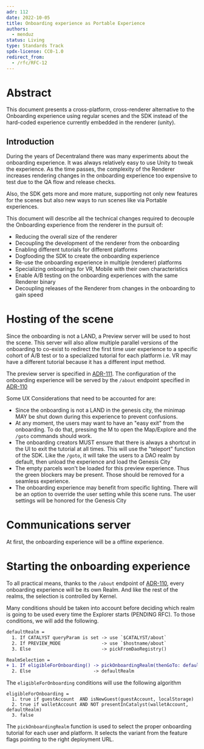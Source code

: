 ```yaml
---
adr: 112
date: 2022-10-05
title: Onboarding experience as Portable Experience
authors:
  - menduz
status: Living
type: Standards Track
spdx-license: CC0-1.0
redirect_from:
  - /rfc/RFC-12
---
```


# Abstract

This document presents a cross-platform, cross-renderer alternative to the Onboarding experience using regular scenes and the SDK instead of the hard-coded experience currently embedded in the renderer (unity).

## Introduction

During the years of Decentraland there was many experiments about the onboarding experience. It was always relatively easy to use Unity to tweak the experience. As the time passes, the complexity of the Renderer increases rendering changes in the onboarding experience too expensive to test due to the QA flow and release checks.

Also, the SDK gets more and more mature, supporting not only new features for the scenes but also new ways to run scenes like via Portable experiences.

This document will describe all the technical changes required to decouple the Onboarding experience from the renderer in the pursuit of:
- Reducing the overall size of the renderer
- Decoupling the development of the renderer from the onboarding
- Enabling different tutorials for different platforms
- Dogfooding the SDK to create the onboarding experience
- Re-use the onboarding experience in multiple (renderer) platforms
- Specializing onboarings for VR, Mobile with their own characteristics
- Enable A/B testing on the onboarding experiences with the same Renderer binary
- Decoupling releases of the Renderer from changes in the onboarding to gain speed

# Hosting of the scene

Since the onboarding is not a LAND, a Preview server will be used to host the scene. This server will also allow multiple parallel versions of the onboarding to co-exist to redirect the first time user experience to a specific cohort of A/B test or to a specialized tutorial for each platform i.e. VR may have a different tutorial because it has a different input method.

The preview server is specified in [ADR-111](/adr/ADR-111). The configuration of the onboarding experience will be served by the `/about` endpoint specified in [ADR-110](/adr/ADR-110)

Some UX Considerations that need to be accounted for are:
- Since the onboarding is not a LAND in the genesis city, the minimap MAY be shut down during this experience to prevent confusions.
- At any moment, the users may want to have an "easy exit" from the onboarding. To do that, pressing the M to open the Map/Explore and the `/goto` commands should work.
- The onboarding creators MUST ensure that there is always a shortcut in the UI to exit the tutorial at all times. This will use the "teleport" function of the SDK. Like the `/goto`, it will take the users to a DAO realm by default, then unload the experience and load the Genesis City
- The empty parcels won't be loaded for this preview experience. Thus the green blockers may be present. Those should be removed for a seamless experience.
- The onboarding experience may benefit from specific lighting. There will be an option to override the user setting while this scene runs. The user settings will be honored for the Genesis City

# Communications server

At first, the onboarding experience will be a offline experience.

# Starting the onboarding experience

To all practical means, thanks to the `/about` endpoint of [ADR-110](/adr/ADR-110), every onboarding experience will be its own Realm. And like the rest of the realms, the selection is controlled by Kernel.

Many conditions should be taken into account before deciding which realm is going to be used every time the Explorer starts (PENDING RFC). To those conditions, we will add the following.

```diff
defaultRealm =
  1. If CATALYST queryParam is set -> use `$CATALYST/about`
  2. If PREVIEW_MODE               -> use `$hostname/about`
  3. Else                          -> pickFromDaoRegistry()

RealmSelection =
+ 1. If eligibleForOnboarding() -> pickOnboardingRealm(thenGoTo: defaultRealm)
  2. Else                       -> defaultRealm
```

The `eligibleForOnboarding` conditions will use the following algorithm

```
eligibleForOnboarding =
  1. true if guestAccount  AND isNewGuest(guestAccount, localStorage)
  2. true if walletAccount AND NOT presentInCatalyst(walletAccount, defaultRealm)
  3. false
```

The `pickOnboardingRealm` function is used to select the proper onboarding tutorial for each user and platform. It selects the variant from the feature flags pointing to the right deployment URL.
